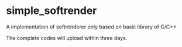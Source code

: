 # simple_softrender
A implementation of softrenderer only based on basic library of C/C++

The complete codes will upload within three days.
